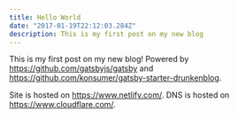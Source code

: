 ```yaml
---
title: Hello World
date: "2017-01-19T22:12:03.284Z"
description: This is my first post on my new blog
---
```


This is my first post on my new blog! Powered by https://github.com/gatsbyjs/gatsby and https://github.com/konsumer/gatsby-starter-drunkenblog.

Site is hosted on https://www.netlify.com/. DNS is hosted on https://www.cloudflare.com/.
